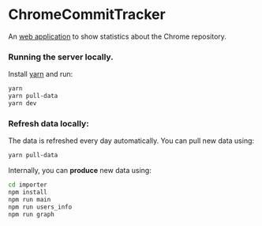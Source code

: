 # ChromeCommitTracker

An [web application](https://chrome-commit-tracker.arthursonzogni.com) to
show statistics about the Chrome repository.

### Running the server locally.

Install [yarn](https://yarnpkg.com/) and run:

```bash
yarn
yarn pull-data
yarn dev
```

### Refresh data locally:

The data is refreshed every day automatically. You can pull new data using:
```bash
yarn pull-data
```

Internally, you can **produce** new data using:
```bash
cd importer
npm install
npm run main
npm run users_info
npm run graph
```
